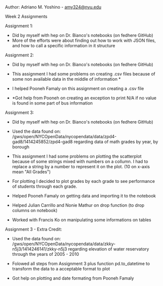 Author: Adriano M. Yoshino - amy324@nyu.edu

Week 2 Assignments

Assignment 1: 
- Did by myself with hep on Dr. Bianco's notebooks (on fedhere GitHub)
- More of the efforts were about finding out how to work with JSON files, and how to call a specific information in it structure

Assignment 2:
- Did by myself with hep on Dr. Bianco's notebooks (on fedhere GitHub)
- This assignment I had some problems on creating .csv files because of some non available data in the middle of information *

- I helped Pooneh Famaly on this assignment on creating a .csv file
- *Got help from Pooneh on creating an exception to print N/A if no value is found in some part of bus information

Assignment 3:
- Did by myself with hep on Dr. Bianco's notebooks (on fedhere GitHub)
- Used the data found on: /gws/open/NYCOpenData/nycopendata/data/zpd4-gad8/1414245852/zpd4-gad8 regarding data of 
math grades by year, by borough
- This assignment I had some problems on plotting the scatterplot because of some strings mixed with numbers on a collumn.
I had to replace a string by a number to represent it on the plot. (10 on x-axis mean "All Grades")
- For plotting I decided to plot grades by each grade to see performance of students through each grade.

- Helped Pooneh Famaly on getting data and importing it to the notebook
- Helped Julian Carrillo and Nonie Mathur on drop function (to drop columns on notebook)
- Worked with Francis Ko on manipulating some informations on tables

Assignment 3 - Extra Credit:
- Used the data found on: /gws/open/NYCOpenData/nycopendata/data/zkky-n5j3/1414246141/zkky-n5j3 regarding elevation of water reservatory through the years of 2005 - 2010
- Folowed all steps from Assignment 3 plus function pd.to_datetime to transform the data to a acceptable format to plot

- Got help on plotting and date formating from Pooneh Famaly